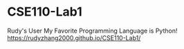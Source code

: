 # CSE110-Lab1
Rudy's User 
My Favorite Programming Language is Python!
https://rudyzhang2000.github.io/CSE110-Lab1/